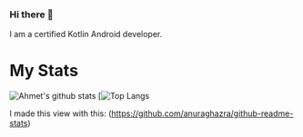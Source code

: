 ### Hi there 👋

I am a certified Kotlin Android developer.

# My Stats
![Ahmet's github stats](https://github-readme-stats.vercel.app/api?username=ahmetunsal&show_icons=true&hide_title=true&theme=tokyonight)
[![Top Langs](https://github-readme-stats.vercel.app/api/top-langs/?username=ahmetunsal&layout=compact&theme=tokyonight)

I made this view with this:
(https://github.com/anuraghazra/github-readme-stats)

